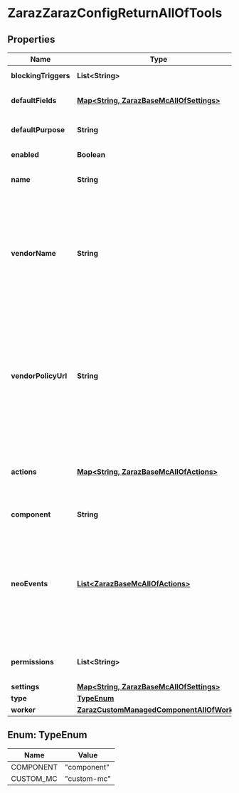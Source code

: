 

# ZarazZarazConfigReturnAllOfTools


## Properties

| Name | Type | Description | Notes |
|------------ | ------------- | ------------- | -------------|
|**blockingTriggers** | **List&lt;String&gt;** | List of blocking trigger IDs |  |
|**defaultFields** | [**Map&lt;String, ZarazBaseMcAllOfSettings&gt;**](ZarazBaseMcAllOfSettings.md) | Default fields for tool&#39;s actions |  |
|**defaultPurpose** | **String** | Default consent purpose ID |  [optional] |
|**enabled** | **Boolean** | Whether tool is enabled |  |
|**name** | **String** | Tool&#39;s name defined by the user |  |
|**vendorName** | **String** | Vendor name for TCF compliant consent modal, required for Custom Managed Components and Custom HTML tool with a defaultPurpose assigned |  [optional] |
|**vendorPolicyUrl** | **String** | Vendor&#39;s Privacy Policy URL for TCF compliant consent modal, required for Custom Managed Components and Custom HTML tool with a defaultPurpose assigned |  [optional] |
|**actions** | [**Map&lt;String, ZarazBaseMcAllOfActions&gt;**](ZarazBaseMcAllOfActions.md) | Actions configured on a tool. Either this or neoEvents field is required. |  [optional] |
|**component** | **String** | Tool&#39;s internal name |  |
|**neoEvents** | [**List&lt;ZarazBaseMcAllOfActions&gt;**](ZarazBaseMcAllOfActions.md) | DEPRECATED - List of actions configured on a tool. Either this or actions field is required. If both are present, actions field will take precedence. |  [optional] |
|**permissions** | **List&lt;String&gt;** | List of permissions granted to the component |  |
|**settings** | [**Map&lt;String, ZarazBaseMcAllOfSettings&gt;**](ZarazBaseMcAllOfSettings.md) | Tool&#39;s settings |  |
|**type** | [**TypeEnum**](#TypeEnum) |  |  |
|**worker** | [**ZarazCustomManagedComponentAllOfWorker**](ZarazCustomManagedComponentAllOfWorker.md) |  |  |



## Enum: TypeEnum

| Name | Value |
|---- | -----|
| COMPONENT | &quot;component&quot; |
| CUSTOM_MC | &quot;custom-mc&quot; |



